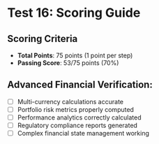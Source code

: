 # Test 16: Scoring Guide

## Scoring Criteria
- **Total Points**: 75 points (1 point per step)
- **Passing Score**: 53/75 points (70%)

## Advanced Financial Verification:
- [ ] Multi-currency calculations accurate
- [ ] Portfolio risk metrics properly computed
- [ ] Performance analytics correctly calculated
- [ ] Regulatory compliance reports generated
- [ ] Complex financial state management working